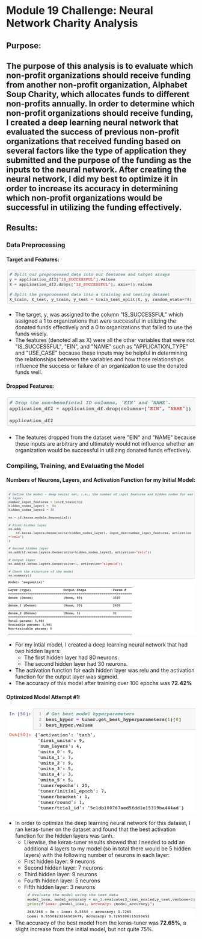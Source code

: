 # Module 19 Challenge: Neural Network Charity Analysis

## Purpose:
The purpose of this analysis is to evaluate which non-profit organizations should receive funding from another non-profit organization, Alphabet Soup Charity, which allocates funds to different non-profits annually. In order to determine which non-profit organizations should receive funding, I created a deep learning neural network that evaluated the success of previous non-profit organizations that received funding based on several factors like the type of application they submitted and the purpose of the funding as the inputs to the neural network. After creating the neural network, I did my best to optimize it in order to increase its accuracy in determining which non-profit organizations would be successful in utilizing the funding effectively.
---

## Results:

### Data Preprocessing
#### Target and Features:
![Targets_and_Features](https://github.com/mbroad1/Module-19-Neural-Network-Charity-Analysis/blob/main/target%20and%20features.png)
- The target, y, was assigned to the column "IS_SUCCESSFUL" which assigned a 1 to organizations that were successful in utilizing the donated funds effectively and a 0 to organizations that failed to use the funds wisely.
- The features (denoted all as X) were all the other variables that were not "IS_SUCCESSFUL", "EIN", and "NAME" such as "APPLICATION_TYPE" and "USE_CASE" because these inputs may be helpful in determining the relationships between the variables and how those relationships influence the success or failure of an organization to use the donated funds well.

#### Dropped Features:
![Dropped_Features](https://github.com/mbroad1/Module-19-Neural-Network-Charity-Analysis/blob/main/dropped%20features.png)
- The features dropped from the dataset were "EIN" and "NAME" because these inputs are arbitrary and ultimately would not influence whether an organization would be successful in utilizing donated funds effectively.

### Compiling, Training, and Evaluating the Model
#### Numbers of Neurons, Layers, and Activation Function for my Initial Model:
![Initial_Model](https://github.com/mbroad1/Module-19-Neural-Network-Charity-Analysis/blob/main/initial%20model.png)
- For my intial model, I created a deep learning neural network that had two hidden layers:
  - The first hidden layer had 80 neurons.
  - The second hidden layer had 30 neurons.
- The activation function for each hidden layer was relu and the activation function for the output layer was sigmoid.
- The accuracy of this model after training over 100 epochs was **72.42%**

#### Optimized Model Attempt #1:
![Keras_Tuner_Results](https://github.com/mbroad1/Module-19-Neural-Network-Charity-Analysis/blob/main/Module%2019%20Challenge_KerasTuner_Results%20%232.png)
- In order to optimize the deep learning neural network for this dataset, I ran keras-tuner on the dataset and found that the best activation function for the hidden layers was tanh.
  - Likewise, the keras-tuner results showed that I needed to add an additional 4 layers to my model (so in total there would be 5 hidden layers) with the following number of neurons in each layer:
   - First hidden layer: 9 neurons
   - Second hidden layer: 7 neurons
   - Third hidden layer: 9 neurons
   - Fourth hidden layer: 5 neurons
   - Fifth hidden layer: 3 neurons
![Keras_Tuner_Model_#1](https://github.com/mbroad1/Module-19-Neural-Network-Charity-Analysis/blob/main/optimized_model_%231_results.png)
- The accuracy of the best model from the keras-tuner was **72.65%**, a slight increase from the initial model, but not quite 75%.
